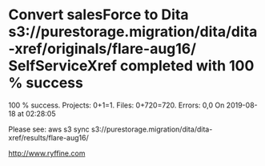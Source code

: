 # Convert salesForce to Dita s3://purestorage.migration/dita/dita-xref/originals/flare-aug16/ SelfServiceXref completed with 100 % success

100 % success. Projects: 0+1=1.  Files: 0+720=720. Errors: 0,0  On 2019-08-18 at 02:28:05



Please see: aws s3 sync s3://purestorage.migration/dita/dita-xref/results/flare-aug16/

http://www.ryffine.com
